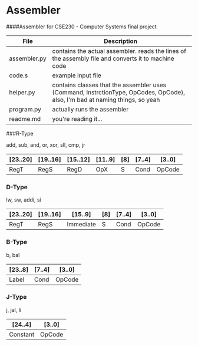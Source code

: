 # Assembler

####Assembler for CSE230 - Computer Systems final project

| File | Description |
|------|-------------|
| assembler.py | contains the actual assembler. reads the lines of the assembly file and converts it to machine code |
| code.s | example input file |
| helper.py | contains classes that the assembler uses (Command, InstrctionType, OpCodes, OpCode), also, I'm bad at naming things, so yeah |
| program.py | actually runs the assembler |
| readme.md | you're reading it... |

###R-Type

add, sub, and, or, xor, sll, cmp, jr

| [23..20] | [19..16] | [15..12] | [11..9] | [8] | [7..4] | [3..0] |
|----------|----------|----------|---------|-----|--------|--------|
| RegT | RegS |RegD | OpX | S | Cond | OpCode |

### D-Type

lw, sw, addi, si

| [23..20] | [19..16] | [15..9] | [8] | [7..4] | [3..0] | 
|----|----|----|----|-----|-----|
| RegT | RegS | Immediate | S | Cond | OpCode |

### B-Type

b, bal

| [23..8] | [7..4] | [3..0] |
|---------|--------|--------|
| Label | Cond | OpCode |

### J-Type

j, jal, li

| [24..4] | [3..0] |
|---------|--------|
| Constant | OpCode |

